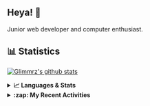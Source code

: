 ## Heya! 👋

Junior web developer and computer enthusiast.

## 📊 Statistics

[![Glimmrz's github stats](https://github-readme-stats.vercel.app/api?username=glimmrz&theme=dark&count_private=true)](https://github.com/anuraghazra/github-readme-stats)

<details>
  <summary><strong>📈 Languages & Stats</strong></summary>
  <img src="https://github-readme-stats.vercel.app/api?username=bunningss&show_icons=true&theme=dark&hide_border=true"
       alt="Tayef's GitHub stats" />
  <img src="https://github-readme-stats.vercel.app/api/top-langs/?username=bunningss&show_icons=true&theme=dark&hide_border=true&layout=compact&langs_count=10"
       alt="Tayef's Top GitHub Languages" />
</details>

<details>
<summary><strong> :zap: My Recent Activities </strong></summary>

<!-- ACTIVITY-LIST:START -->
- [glimmrz pushed to master in glimmrz/client-portal](https://github.com/glimmrz/client-portal/compare/01ad866a17...788ed7b3fb)
- [glimmrz pushed to master in glimmrz/client-portal](https://github.com/glimmrz/client-portal/compare/acff17b14a...01ad866a17)
- [glimmrz pushed to master in glimmrz/client-portal](https://github.com/glimmrz/client-portal/compare/ccfe0714fa...acff17b14a)
- [glimmrz pushed to master in glimmrz/client-portal](https://github.com/glimmrz/client-portal/compare/00b7d08782...ccfe0714fa)
- [glimmrz pushed to master in glimmrz/client-portal](https://github.com/glimmrz/client-portal/compare/001f30a6e7...00b7d08782)
<!-- ACTIVITY-LIST:END -->

</details>
